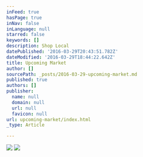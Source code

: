 ```yaml
---
inFeed: true
hasPage: true
inNav: false
inLanguage: null
starred: false
keywords: []
description: Shop Local
datePublished: '2016-03-29T20:43:51.782Z'
dateModified: '2016-03-29T18:44:22.642Z'
title: Upcoming Market
author: []
sourcePath: _posts/2016-03-29-upcoming-market.md
published: true
authors: []
publisher:
  name: null
  domain: null
  url: null
  favicon: null
url: upcoming-market/index.html
_type: Article

---
```

![](https://s3-us-west-2.amazonaws.com/the-grid-img/p/a2b7545030750f1bbd8193506dd6636c1d8dfe3d.jpg)
![](https://the-grid-user-content.s3-us-west-2.amazonaws.com/a2e65720-ed8c-4821-a5d1-ffa246216db8.jpg)